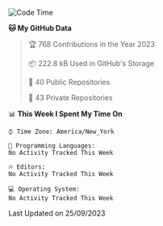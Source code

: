 <!--START_SECTION:waka-->
![Code Time](http://img.shields.io/badge/Code%20Time-215%20hrs%2033%20mins-blue)

**🐱 My GitHub Data** 

> 🏆 768 Contributions in the Year 2023
 > 
> 📦 222.8 kB Used in GitHub's Storage 
 > 
> 📜 40 Public Repositories 
 > 
> 🔑 43 Private Repositories  
 > 
📊 **This Week I Spent My Time On** 

```text
⌚︎ Time Zone: America/New_York

💬 Programming Languages: 
No Activity Tracked This Week

🔥 Editors: 
No Activity Tracked This Week

💻 Operating System: 
No Activity Tracked This Week

```


 Last Updated on 25/09/2023
<!--END_SECTION:waka-->